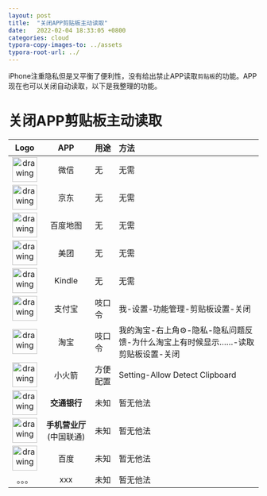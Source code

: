 ```yaml
---
layout: post
title:  "关闭APP剪贴板主动读取"
date:   2022-02-04 18:33:05 +0800
categories: cloud
typora-copy-images-to: ../assets
typora-root-url: ../
---
```


iPhone注重隐私但是又平衡了便利性，没有给出禁止APP读取`剪贴板`的功能。APP现在也可以关闭自动读取，以下是我整理的功能。

# 关闭APP剪贴板主动读取

| Logo | APP | 用途 | 方法 |
| :----: | :----: | :---- | :---- |
| <img src="https://is5-ssl.mzstatic.com/image/thumb/Purple116/v4/b9/c9/bc/b9c9bc20-2a09-59d8-30ee-96ae56b3f33b/AppIcon-0-0-1x_U007emarketing-0-0-0-4-0-0-sRGB-0-0-0-GLES2_U002c0-512MB-85-220-0-0.png/246x0w.webp" alt="drawing" width="50"/> | 微信 | 无 |无需 |
| <img src="https://is4-ssl.mzstatic.com/image/thumb/Purple126/v4/15/27/c3/1527c3e4-716b-73c1-9341-e824c91fa52c/AppIcon-0-1x_U007emarketing-0-6-0-0-sRGB-85-220.png/230x0w.webp" alt="drawing" width="50"/> | 京东 | 无 | 无需 |
| <img src="https://is5-ssl.mzstatic.com/image/thumb/Purple126/v4/1a/64/37/1a64375f-c000-cf65-fef6-8a93e207bca4/AppIcon-0-0-1x_U007emarketing-0-0-0-5-0-0-sRGB-0-0-0-GLES2_U002c0-512MB-85-220-0-0.png/230x0w.webp" alt="drawing" width="50"/> | 百度地图 | 无 | 无需 |
| <img src="https://is1-ssl.mzstatic.com/image/thumb/Purple126/v4/81/4e/db/814edb4c-df1f-a9db-7a5d-3e2ecb42ee7d/AppIcon-0-0-1x_U007emarketing-0-0-0-6-0-0-sRGB-0-0-0-GLES2_U002c0-512MB-85-220-0-0.png/230x0w.webp" alt="drawing" width="50"/> | 美团 | 无 | 无需 |
| <img src="https://is2-ssl.mzstatic.com/image/thumb/Purple116/v4/10/a8/3c/10a83ca0-3b64-0522-1187-a60f2cb830b9/AppIcon-0-0-1x_U007emarketing-0-0-0-6-0-0-sRGB-0-0-0-GLES2_U002c0-512MB-85-220-0-0.png/230x0w.webp" alt="drawing" width="50"/> | Kindle | 无 | 无需 |
| <img src="https://is5-ssl.mzstatic.com/image/thumb/Purple126/v4/bd/ac/0d/bdac0d20-a39a-828a-5707-51035d9bdbf3/AppIcon-1x_U007emarketing-0-7-0-0-85-220.png/230x0w.webp" alt="drawing" width="50"/> | 支付宝 | 吱口令 | 我-设置-功能管理-剪贴板设置-关闭 |
| <img src="https://is2-ssl.mzstatic.com/image/thumb/Purple116/v4/ea/07/2c/ea072cd4-8153-d5b8-f4ee-96fbcbf52eae/AppIcon-0-1x_U007emarketing-0-9-0-0-sRGB-0-85-220.png/230x0w.webp" alt="drawing" width="50"/> | 淘宝 | 吱口令 | 我的淘宝-右上角⚙️-隐私-隐私问题反馈-为什么淘宝上有时候显示……-读取剪贴板设置-关闭 |
| <img src="https://is5-ssl.mzstatic.com/image/thumb/Purple116/v4/4a/e1/ef/4ae1ef91-3926-20a8-41ce-18c19c124ff9/AppIcon-0-1x_U007emarketing-0-10-0-0-85-220.png/230x0w.webp" alt="drawing" width="50"/> | 小火箭 | 方便配置 | Setting-Allow Detect Clipboard |
| <img src="https://is4-ssl.mzstatic.com/image/thumb/Purple116/v4/a5/64/70/a5647030-c13d-c279-ea29-1a9028fa1b8c/AppIcon-0-0-1x_U007emarketing-0-0-0-7-0-0-sRGB-0-0-0-GLES2_U002c0-512MB-85-220-0-0.png/230x0w.webp" alt="drawing" width="50"/> | **交通银行** | 未知 | 暂无他法 |
| <img src="https://is4-ssl.mzstatic.com/image/thumb/Purple116/v4/da/dc/01/dadc0192-6435-39bd-5b11-9cc2505e6a7d/AppIcon-0-0-1x_U007emarketing-0-0-0-6-0-0-sRGB-0-0-0-GLES2_U002c0-512MB-85-220-0-0.png/230x0w.webp" alt="drawing" width="50"/> | **手机营业厅**(中国联通) | 未知 | 暂无他法 |
| <img src="https://is4-ssl.mzstatic.com/image/thumb/Purple116/v4/da/dc/01/dadc0192-6435-39bd-5b11-9cc2505e6a7d/AppIcon-0-0-1x_U007emarketing-0-0-0-6-0-0-sRGB-0-0-0-GLES2_U002c0-512MB-85-220-0-0.png/230x0w.webp" alt="drawing" width="50"/> | 百度 | 未知 | 暂无他法 |
| 。。。| xxx | 未知 | 暂无他法 |
